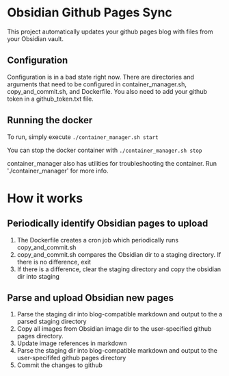 # Obsidian Github Pages Sync

This project automatically updates your github pages blog with files from your Obsidian vault.

## Configuration

Configuration is in a bad state right now. There are directories and arguments that need to be configured in container_manager.sh, copy_and_commit.sh, and Dockerfile. You also need to add your github token in a github_token.txt file.

## Running the docker

To run, simply execute `./container_manager.sh start`

You can stop the docker container with `./container_manager.sh stop`

container_manager also has utilities for troubleshooting the container. Run './container_manager' for more info.

# How it works

## Periodically identify Obsidian pages to upload

1) The Dockerfile creates a cron job which periodically runs copy_and_commit.sh
2) copy_and_commit.sh compares the Obsidian dir to a staging directory. If there is no difference, exit
3) If there is a difference, clear the staging directory and copy the obsidian dir into staging

## Parse and upload Obsidian new pages

1) Parse the staging dir into blog-compatible markdown and output to the a parsed staging directory
2) Copy all images from Obsidian image dir to the user-specified github pages directory.
3) Update image references in markdown
4) Parse the staging dir into blog-compatible markdown and output to the user-specififed github pages directory
5) Commit the changes to github